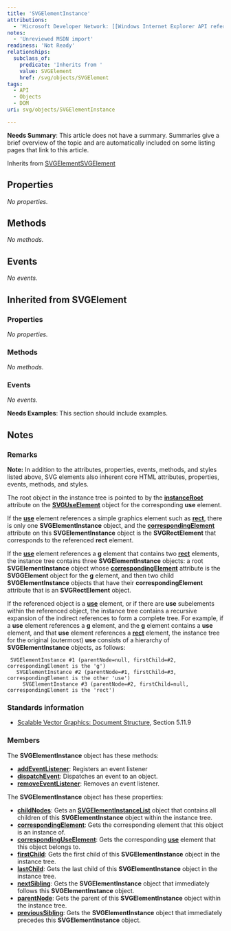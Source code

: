 ```yaml
---
title: 'SVGElementInstance'
attributions:
  - 'Microsoft Developer Network: [[Windows Internet Explorer API reference](http://msdn.microsoft.com/en-us/library/ie/hh828809%28v=vs.85%29.aspx) Article]'
notes:
  - 'Unreviewed MSDN import'
readiness: 'Not Ready'
relationships:
  subclass_of:
    predicate: 'Inherits from '
    value: SVGElement
    href: /svg/objects/SVGElement
tags:
  - API
  - Objects
  - DOM
uri: svg/objects/SVGElementInstance

---
```

**Needs Summary**: This article does not have a summary. Summaries give a brief overview of the topic and are automatically included on some listing pages that link to this article.

Inherits from [SVGElement](/svg/objects/SVGElement)[SVGElement](/svg/objects/SVGElement)

## Properties

*No properties.*

## Methods

*No methods.*

## Events

*No events.*

## Inherited from SVGElement

### Properties

*No properties.*

### Methods

*No methods.*

### Events

*No events.*

**Needs Examples**: This section should include examples.

## Notes

### Remarks

**Note:** In addition to the attributes, properties, events, methods, and styles listed above, SVG elements also inherent core HTML attributes, properties, events, methods, and styles.

The root object in the instance tree is pointed to by the [**instanceRoot**](/svg/properties/instanceRoot) attribute on the [**SVGUseElement**](/svg/elements/use) object for the corresponding **use** element.

If the [**use**](/svg/elements/use) element references a simple graphics element such as [**rect**](/svg/elements/rect), there is only one **SVGElementInstance** object, and the [**correspondingElement**](/svg/properties/correspondingElement) attribute on this **SVGElementInstance** object is the **SVGRectElement** that corresponds to the referenced **rect** element.

If the [**use**](/svg/elements/use) element references a [**g**](/svg/elements/g) element that contains two [**rect**](/svg/elements/rect) elements, the instance tree contains three **SVGElementInstance** objects: a root **SVGElementInstance** object whose [**correspondingElement**](/svg/properties/correspondingElement) attribute is the **SVGGElement** object for the **g** element, and then two child **SVGElementInstance** objects that have their **correspondingElement** attribute that is an **SVGRectElement** object.

If the referenced object is a [**use**](/svg/elements/use) element, or if there are **use** subelements within the referenced object, the instance tree contains a recursive expansion of the indirect references to form a complete tree. For example, if a **use** element references a [**g**](/svg/elements/g) element, and the **g** element contains a **use** element, and that **use** element references a [**rect**](/svg/elements/rect) element, the instance tree for the original (outermost) **use** consists of a hierarchy of **SVGElementInstance** objects, as follows:

     SVGElementInstance #1 (parentNode=null, firstChild=#2, correspondingElement is the 'g')
       SVGElementInstance #2 (parentNode=#1, firstChild=#3, correspondingElement is the other 'use')
         SVGElementInstance #3 (parentNode=#2, firstChild=null, correspondingElement is the 'rect')

### Standards information

-   [Scalable Vector Graphics: Document Structure](http://go.microsoft.com/fwlink/p/?linkid=204733), Section 5.11.9

### Members

The **SVGElementInstance** object has these methods:

-   [**addEventListener**](/svg/methods/addListener): Registers an event listener
-   [**dispatchEvent**](/svg/methods/dispatchEvent): Dispatches an event to an object.
-   [**removeEventListener**](/svg/methods/removeListener): Removes an event listener.

The **SVGElementInstance** object has these properties:

-   [**childNodes**](/svg/properties/childNodes): Gets an [**SVGElementInstanceList**](/svg/objects/SVGElementInstanceList) object that contains all children of this **SVGElementInstance** object within the instance tree.
-   [**correspondingElement**](/svg/properties/correspondingElement): Gets the corresponding element that this object is an instance of.
-   [**correspondingUseElement**](/svg/properties/correspondingUseElement): Gets the corresponding [**use**](/svg/elements/use) element that this object belongs to.
-   [**firstChild**](/svg/properties/firstChild): Gets the first child of this **SVGElementInstance** object in the instance tree.
-   [**lastChild**](/svg/properties/lastChild): Gets the last child of this **SVGElementInstance** object in the instance tree.
-   [**nextSibling**](/svg/properties/nextSibling): Gets the **SVGElementInstance** object that immediately follows this **SVGElementInstance** object.
-   [**parentNode**](/svg/properties/parentNode): Gets the parent of this **SVGElementInstance** object within the instance tree.
-   [**previousSibling**](/svg/properties/previousSibling): Gets the **SVGElementInstance** object that immediately precedes this **SVGElementInstance** object.
